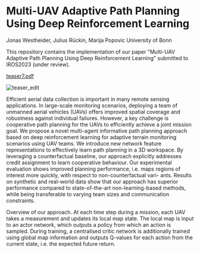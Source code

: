 # Multi-UAV Adaptive Path Planning Using Deep Reinforcement Learning

Jonas Westheider, Julius Rückin, Marija Popovic
University of Bonn

This repository contains the implementation of our paper "Multi-UAV Adaptive Path Planning Using Deep Reinforcement Learning" submitted to IROS2023 (under review).


[teaser7.pdf](https://github.com/dmar-bonn/ipp-marl/files/11219440/teaser7.pdf)

![teaser_edit](https://user-images.githubusercontent.com/97049858/231687843-991eb10f-ad77-45a3-86a2-3b378333d064.PNG)


Efficient aerial data collection is important in many remote sensing applications. In large-scale monitoring scenarios, deploying a team of unmanned aerial vehicles (UAVs) offers improved spatial coverage and robustness against individual failures. However, a key challenge is cooperative path planning for the UAVs to efficiently achieve a joint mission goal. We propose a novel multi-agent informative path planning approach based on deep reinforcement learning for adaptive terrain monitoring scenarios using UAV teams. We introduce new network feature representations to effectively learn path planning in a 3D workspace. By leveraging a counterfactual baseline, our approach explicitly addresses credit assignment to learn cooperative behaviour. Our experimental evaluation shows improved planning performance, i.e. maps regions of interest more quickly, with respect to non-counterfactual vari- ants. Results on synthetic and real-world data show that our approach has superior performance compared to state-of-the-art non-learning-based methods, while being transferable to varying team sizes and communication constraints.

Overview of our approach. At each time step during a mission, each UAV takes a measurement and updates its local map state. The local map is input to an actor network, which outputs a policy from which an action is sampled. During training, a centralised critic network is additionally trained using global map information and outputs Q-values for each action from the current state, i.e. the expected future return.

